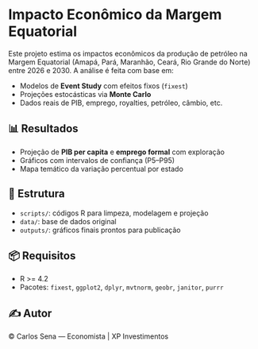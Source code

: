 # Impacto Econômico da Margem Equatorial

Este projeto estima os impactos econômicos da produção de petróleo na Margem Equatorial (Amapá, Pará, Maranhão, Ceará, Rio Grande do Norte) entre 2026 e 2030. A análise é feita com base em:

- Modelos de **Event Study** com efeitos fixos (`fixest`)
- Projeções estocásticas via **Monte Carlo**
- Dados reais de PIB, emprego, royalties, petróleo, câmbio, etc.

## 📊 Resultados

- Projeção de **PIB per capita** e **emprego formal** com exploração
- Gráficos com intervalos de confiança (P5–P95)
- Mapa temático da variação percentual por estado

## 📁 Estrutura

- `scripts/`: códigos R para limpeza, modelagem e projeção
- `data/`: base de dados original
- `outputs/`: gráficos finais prontos para publicação

## 📦 Requisitos

- R >= 4.2
- Pacotes: `fixest`, `ggplot2`, `dplyr`, `mvtnorm`, `geobr`, `janitor`, `purrr`

## ✍️ Autor

© Carlos Sena — Economista | XP Investimentos
